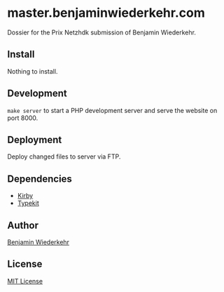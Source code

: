 # master.benjaminwiederkehr.com
Dossier for the Prix Netzhdk submission of Benjamin Wiederkehr.

## Install
Nothing to install.

## Development
`make server` to start a PHP development server and serve the website on port 8000.

## Deployment
Deploy changed files to server via FTP.

## Dependencies
* [Kirby](https://getkirby.com/)
* [Typekit](https://typekit.com/)

## Author
[Benjamin Wiederkehr](http://benjaminwiederkehr.com)

## License
[MIT License](https://opensource.org/licenses/MIT)
